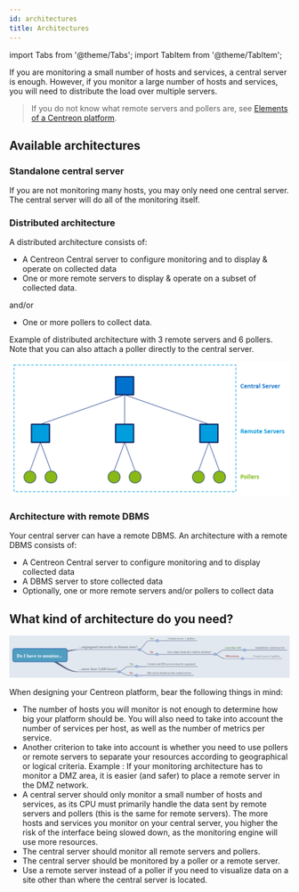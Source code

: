 ```yaml
---
id: architectures
title: Architectures
---
```

import Tabs from '@theme/Tabs';
import TabItem from '@theme/TabItem';

If you are monitoring a small number of hosts and services, a central server is enough. However, if you monitor a large number of hosts and services, you will need to distribute the load over multiple servers.

> If you do not know what remote servers and pollers are, see [Elements of a Centreon platform](../getting-started/platform.md).

## Available architectures

### Standalone central server

If you are not monitoring many hosts, you may only need one central server. The central server will do all of the monitoring itself.

### Distributed architecture

A distributed architecture consists of:

* A Centreon Central server to configure monitoring and to display & operate on collected data
* One or more remote servers to display & operate on a subset of collected data.

and/or

* One or more pollers to collect data.

Example of distributed architecture with 3 remote servers and 6 pollers. Note that you can also attach a poller directly to the central server.

![image](../assets/getting-started/archi.png)

### Architecture with remote DBMS

Your central server can have a remote DBMS. An architecture with a remote DBMS consists of:

* A Centreon Central server to configure monitoring and to display collected data
* A DBMS server to store collected data
* Optionally, one or more remote servers and/or pollers to collect data

## What kind of architecture do you need?

![image](../assets/installation/architecture_decision.png)

When designing your Centreon platform, bear the following things in mind:

* The number of hosts you will monitor is not enough to determine how big your platform should be. You will also need to take into account the number of services per host, as well as the number of metrics per service.
* Another criterion to take into account is whether you need to use pollers or remote servers to separate your resources according to geographical or logical criteria. Example : If your monitoring architecture has to monitor a DMZ area, it is easier (and safer) to place a remote server in the DMZ network.
* A central server should only monitor a small number of hosts and services, as its CPU must primarily handle the data sent by remote servers and pollers (this is the same for remote servers). The more hosts and services you monitor on your central server, you higher the risk of the interface being slowed down, as the monitoring engine will use more resources.
* The central server should monitor all remote servers and pollers.
* The central server should be monitored by a poller or a remote server.
* Use a remote server instead of a poller if you need to visualize data on a site other than where the central server is located.
